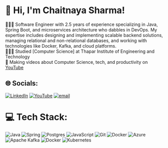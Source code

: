 <!-- Level 3: Add custom code -->

# 👋 Hi, I'm Chaitnaya Sharma!
👩🏻‍💻 Software Engineer with 2.5 years of experience specializing in Java, Spring Boot, and microservices architecture who
 dabbles in DevOps. My expertise includes designing and implementing scalable backend solutions, managing relational
 and non-relational databases, and working with technologies like Docker, Kafka, and cloud platforms.<br/>
👩🏻‍🎓 Studied [Computer Science] at Thapar Institute of Engineering and Technology<br/>
🎨 Making videos about Computer Science, tech, and productivity on [YouTube](https://www.youtube.com/@reinventingdwheel)<br/>

## 🌐 Socials:
[![LinkedIn](https://img.shields.io/badge/LinkedIn-%230077B5.svg?logo=linkedin&logoColor=white)](https://linkedin.com/in/chaitanya-sharma-977bab193/) [![YouTube](https://img.shields.io/badge/YouTube-%23FF0000.svg?logo=YouTube&logoColor=white)](https://www.youtube.com/@reinventingdwheel) [![email](https://img.shields.io/badge/Email-D14836?logo=gmail&logoColor=white)](mailto:chait8126@gmail.com) 

# 💻 Tech Stack:
![Java](https://img.shields.io/badge/java-%23ED8B00.svg?style=for-the-badge&logo=openjdk&logoColor=white) ![Spring](https://img.shields.io/badge/spring-%236DB33F.svg?style=for-the-badge&logo=spring&logoColor=white) ![Postgres](https://img.shields.io/badge/postgres-%23316192.svg?style=for-the-badge&logo=postgresql&logoColor=white) ![JavaScript](https://img.shields.io/badge/javascript-%23323330.svg?style=for-the-badge&logo=javascript&logoColor=%23F7DF1E) ![Git](https://img.shields.io/badge/git-%23F05033.svg?style=for-the-badge&logo=git&logoColor=white) ![Docker](https://img.shields.io/badge/docker-%230db7ed.svg?style=for-the-badge&logo=docker&logoColor=white) ![Azure](https://img.shields.io/badge/azure-%230072C6.svg?style=for-the-badge&logo=microsoftazure&logoColor=white) ![Apache Kafka](https://img.shields.io/badge/Apache%20Kafka-000?style=for-the-badge&logo=apachekafka) ![Docker](https://img.shields.io/badge/docker-%230db7ed.svg?style=for-the-badge&logo=docker&logoColor=white) ![Kubernetes](https://img.shields.io/badge/kubernetes-%23326ce5.svg?style=for-the-badge&logo=kubernetes&logoColor=white)
